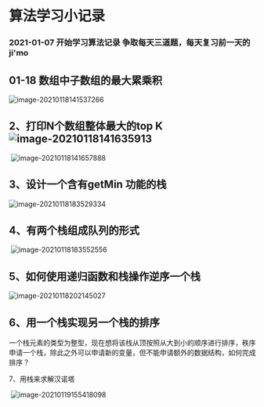 # 算法学习小记录
### 2021-01-07 开始学习算法记录  争取每天三道题，每天复习前一天的ji'mo

## 01-18 数组中子数组的最大累乘积

![image-20210118141537266](D:\otherWorkspaces\seeAlgorithm\otherAlgorithm\images\image-20210118141537266.png)

## 2、打印N个数组整体最大的top K   ![image-20210118141635913](D:\otherWorkspaces\seeAlgorithm\otherAlgorithm\images\image-20210118141635913.png)

​	 ![image-20210118141657888](D:\otherWorkspaces\seeAlgorithm\otherAlgorithm\images\image-20210118141657888.png)

## 3、设计一个含有getMin 功能的栈

![image-20210118183529334](D:\otherWorkspaces\seeAlgorithm\otherAlgorithm\images\image-20210118183529334.png)

## 4、有两个栈组成队列的形式

​    ![image-20210118183552556](D:\otherWorkspaces\seeAlgorithm\otherAlgorithm\images\image-20210118183552556.png)

## 5、如何使用递归函数和栈操作逆序一个栈

   ![image-20210118202145027](D:\otherWorkspaces\seeAlgorithm\otherAlgorithm\images\image-20210118202145027.png)

## 6、用一个栈实现另一个栈的排序

  一个栈元素的类型为整型，现在想将该栈从顶按照从大到小的顺序进行排序，秩序申请一个栈，除此之外可以申请新的变量，但不能申请额外的数据结构，如何完成排序？

7、用栈来求解汉诺塔

​    ![image-20210119155418098](D:\otherWorkspaces\seeAlgorithm\otherAlgorithm\images\image-20210119155418098.png)